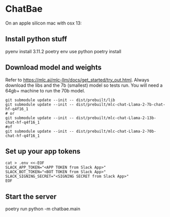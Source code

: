 # ChatBae

On an apple silicon mac with osx 13:

## Install python stuff
pyenv install 3.11.2
poetry env use python
poetry install

## Download model and weights

Refer to https://mlc.ai/mlc-llm/docs/get_started/try_out.html.
Always download the libs and the 7b (smallest) model so tests run. You
will need a 64gb+ machine to run the 70b model.

```shell
git submodule update --init -- dist/prebuilt/lib
git submodule update --init -- dist/prebuilt/mlc-chat-Llama-2-7b-chat-hf-q4f16_1
# or 
git submodule update --init -- dist/prebuilt/mlc-chat-Llama-2-13b-chat-hf-q4f16_1
#of 
git submodule update --init -- dist/prebuilt/mlc-chat-Llama-2-70b-chat-hf-q4f16_1
```

## Set up your app tokens
```shell
cat > .env <<-EOF
SLACK_APP_TOKEN="<APP TOKEN from Slack App>"
SLACK_BOT_TOKEN="<BOT TOKEN from Slack App>"
SLACK_SIGNING_SECRET="<SIGNING SECRET from Slack App>"
EOF
```

## Start the server
poetry run python -m chatbae.main
